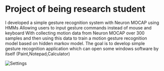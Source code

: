 # Project of being research student
I developed a simple gesture recognition system with Neuron MOCAP using HMMs
Allowing users to input gesture commands instead of mouse and keyboard
With collecting motion data from Neuron MOCAP over 300 samples and then using this data to train a motion gesture recognition model based on hidden markov model.
The goal is to develop simple gesture recognition application which can open some windows software by itself (Paint,Notepad,Calculator)

![Settings](https://github.com/nunxdz/Project-of-being-research-student/edit/master/poster_1.png)
